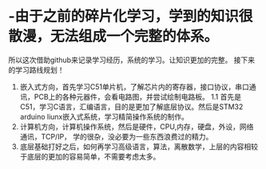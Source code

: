 # -由于之前的碎片化学习，学到的知识很散漫，无法组成一个完整的体系。
所以这次借助github来记录学习经历，系统的学习。让知识更加的完整。
接下来的学习路线规划！
1.  嵌入式方向，首先学习C51单片机，了解芯片内的寄存器，接口协议，串口通讯，PCB上的各种元器件，会看电路图，并尝试绘制电路板。
1.1 首先是C51，学习C语言，汇编语言，目的是更加了解底层协议。然后是STM32 arduino liunx嵌入式系统，学习精简操作系统的制作。
2.  计算机方向，计算机操作系统，然后是硬件，CPU,内存，硬盘，外设，网络通讯，TCP/IP， 学的很杂，没必要为一些东西浪费过的精力。
3.  底层基础打好之后，如何再学习高级语言，算法，离散数学，上层的内容相较于底层的更加的容易简单，不需要考虑太多。
